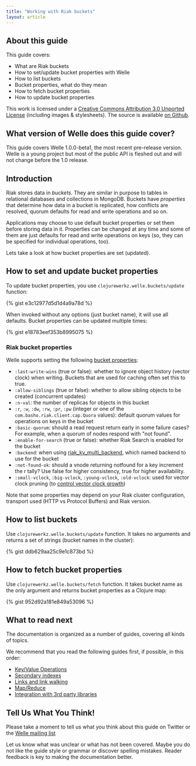 ```yaml
---
title: "Working with Riak buckets"
layout: article
---
```


## About this guide

This guide covers:

 * What are Riak buckets
 * How to set/update bucket properties with Welle
 * How to list buckets
 * Bucket properties, what do they mean
 * How to fetch bucket properties
 * How to update bucket properties

This work is licensed under a <a rel="license" href="http://creativecommons.org/licenses/by/3.0/">Creative Commons Attribution 3.0 Unported License</a> (including images & stylesheets). The source is available [on Github](https://github.com/clojurewerkz/welle.docs).


## What version of Welle does this guide cover?

This guide covers Welle 1.0.0-beta1, the most recent pre-release version. Welle is a young project but most of the public API
is fleshed out and will not change before the 1.0 release.


## Introduction

Riak stores data in *buckets*. They are similar in purpose to tables in relational databases and collections in MongoDB. Buckets have *properties* that
determine how data in a bucket is replicated, how conflicts are resolved, quorum defaults for read and write operations and so on.

Applications may choose to use default bucket properties or set them before storing data in it. Properties can be changed at any time
and some of them are just defaults for read and write operations on keys (so, they can be specified for individual operations, too).

Lets take a look at how bucket properties are set (updated).


## How to set and update bucket properties

To update bucket properties, you use `clojurewerkz.welle.buckets/update` function:

{% gist e3c12977d5d1d4a9a78d %}

When invoked without any options (just bucket name), it will use all defaults. Bucket properties can be updated multiple times:

{% gist e18783eef353b8995075 %}

### Riak bucket properties

Welle supports setting the following [bucket properties](http://wiki.basho.com/HTTP-Set-Bucket-Properties.html):

 * `:last-write-wins` (true or false): whether to ignore object history (vector clock) when writing. Buckets that are used for caching often set this to true.
 * `:allow-siblings` (true or false): whether to allow sibling objects to be created (concurrent updates)
 * `:n-val`: the number of replicas for objects in this bucket
 * `:r`, `:w`, `:dw`, `:rw`, `:pr`, `:pw` (integer or one of the `com.basho.riak.client.cap.Quora` values): default quorum values for operations on keys in the bucket
 * `:basic-quorum`: should a read request return early in some failure cases? For example, when a quorum of nodes respond with "not found".
 * `:enable-for-search` (true or false): whether Riak Search is enabled for the bucket
 * `:backend`: when using [riak_kv_multi_backend](http://wiki.basho.com/Storage-Backends.html), which named backend to use for the bucket
 * `:not-found-ok`: should a vnode returning notfound for a key increment the r tally? Use false for higher consistency, true for higher availability.
 * `:small-vclock`, `:big-vclock`, `:young-vclock`, `:old-vclock`: used for vector clock pruning (to [control vector clock growth](http://wiki.basho.com/HTTP-Get-Bucket-Properties.html))


Note that some properties may depend on your Riak cluster configuration, transport used (HTTP vs Protocol Buffers) and Riak version. 


## How to list buckets

Use `clojurewerkz.welle.buckets/update` function. It takes no arguments and returns a set of strings (bucket names in the cluster):

{% gist ddb629aa25c9e1c873bd %}



## How to fetch bucket properties

Use `clojurewerkz.welle.buckets/fetch` function. It takes bucket name as the only argument and returns bucket properties as a Clojure map:

{% gist 952d92a181e849a53096 %}



## What to read next

The documentation is organized as a number of guides, covering all kinds of topics.

We recommend that you read the following guides first, if possible, in this order:

 * [Key/Value Operations](/articles/kv.html)
 * [Secondary indexes](/articles/2i.html)
 * [Links and link walking](/articles/links.html)
 * [Map/Reduce](/articles/mapreduce.html)
 * [Integration with 3rd party libraries](/articles/integration.html)



## Tell Us What You Think!

Please take a moment to tell us what you think about this guide on Twitter or the [Welle mailing list](https://groups.google.com/forum/#!forum/clojure-riak)

Let us know what was unclear or what has not been covered. Maybe you do not like the guide style or grammar or discover spelling mistakes. Reader feedback is key to making the documentation better.
